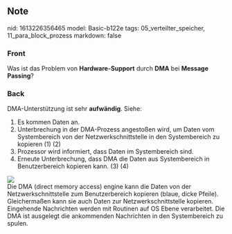 ## Note
nid: 1613226356465
model: Basic-b122e
tags: 05_verteilter_speicher, 11_para_block_prozess
markdown: false

### Front
Was ist das Problem von <b>Hardware-Support</b> durch <b>DMA</b>
bei <b>Message Passing</b>?

### Back
<div>
  DMA-Unterstützung ist sehr <b>aufwändig</b>. Siehe:
</div>
<ol>
  <li>Es kommen Daten an.
  <li>Unterbrechung in der DMA-Prozess angestoßen wird, um Daten
  vom Systembereich von der Netzwerkschnittstelle in den
  Systembereich zu kopieren (1) (2)
  <li>Prozessor wird informiert, dass Daten im Systembereich sind.
  <li>Erneute Unterbrechung, dass DMA die Daten aus Systembereich
  in Benutzerbereich kopieren kann. (3) (4)
</ol>
<div><img src=
paste-18aa6f54a38b5989d4adc437f4fc91cfc9531973.jpg></div>
<div>
  Die DMA (direct memory access) engine kann die Daten von der
  Netzwerkschnittstelle zum Benutzerbereich kopieren (blaue, dicke
  Pfeile). Gleichermaßen kann sie auch Daten zur
  Netzwerkschnittstelle kopieren.
</div>
<div>
  Eingehende Nachrichten werden mit Routinen auf OS Ebene
  verarbeitet. Die DMA ist ausgelegt die ankommenden Nachrichten in
  den Systembereich zu spulen.
</div>
